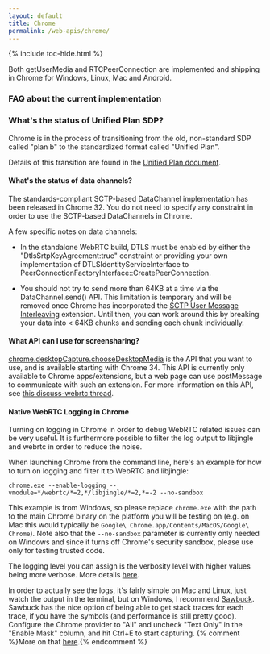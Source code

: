 ```yaml
---
layout: default
title: Chrome
permalink: /web-apis/chrome/
---
```



{% include toc-hide.html %}


Both getUserMedia and RTCPeerConnection are implemented and shipping in Chrome
for Windows, Linux, Mac and Android.


### FAQ about the current implementation

### What's the status of Unified Plan SDP?

Chrome is in the process of transitioning from the old, non-standard SDP
called "plan b" to the standardized format called "Unified Plan".

Details of this transition are found in the [Unified Plan document](unified-plan).

#### What's the status of data channels?

The standards-compliant SCTP-based DataChannel implementation has been
released in Chrome 32. You do not need to specify any constraint in order to
use the SCTP-based DataChannels in Chrome.

A few specific notes on data channels:

  * In the standalone WebRTC build, DTLS must be enabled by either the
    "DtlsSrtpKeyAgreement:true" constraint or providing your own
    implementation of DTLSIdentityServiceInterface to
    PeerConnectionFactoryInterface::CreatePeerConnection.

  * You should not try to send more than 64KB at a time via the
    DataChannel.send() API. This limitation is temporary and will be removed once Chrome has incorporated the [SCTP User Message Interleaving][6] extension. Until then, you can
    work around this by breaking your data into < 64KB chunks and sending each
    chunk individually.

#### What API can I use for screensharing?

[chrome.desktopCapture.chooseDesktopMedia][1] is the API that you want to use,
and is available starting with Chrome 34. This API is currently only available
to Chrome apps/extensions, but a web page can use postMessage to communicate
with such an extension. For more information on this API, see
[this discuss-webrtc thread][2].


#### Native WebRTC Logging in Chrome

Turning on logging in Chrome in order to debug WebRTC related issues can be
very useful. It is furthermore possible to filter the log output to libjingle
and webrtc in order to reduce the noise.

When launching Chrome from the command line, here's an example for how to turn
on logging and filter it to WebRTC and libjingle:

~~~~~
chrome.exe --enable-logging --vmodule=*/webrtc/*=2,*/libjingle/*=2,*=-2 --no-sandbox
~~~~~

This example is from Windows, so please replace `chrome.exe` with the path to
the main Chrome binary on the platform you will be testing on (e.g. on Mac
this would typically be `Google\ Chrome.app/Contents/MacOS/Google\ Chrome`).
Note also that the `--no-sandbox` parameter is currently only needed on
Windows and since it turns off Chrome's security sandbox, please use only for
testing trusted code.

The logging level you can assign is the verbosity level with higher values
being more verbose. More details [here][3].

In order to actually see the logs, it's fairly simple on Mac and Linux, just
watch the output in the terminal, but on Windows, I recommend [Sawbuck][4].
Sawbuck has the nice option of being able to get stack traces for each trace,
if you have the symbols (and performance is still pretty good). Configure the
Chrome provider to "All" and uncheck "Text Only" in the "Enable Mask" column,
and hit Ctrl+E to start capturing. {% comment %}More on that [here][5].{% endcomment %}

[1]: https://developer.chrome.com/extensions/desktopCapture#method-chooseDesktopMedia
[2]: https://groups.google.com/forum/#!msg/discuss-webrtc/j6jmyBFt9QI/6cjiksWiYaEJ
[3]: https://www.chromium.org/for-testers/enable-logging
[4]: https://code.google.com/p/sawbuck/
[5]: https://wiki.corp.google.com/twiki/bin/view/Main/SawbuckProject
[6]: https://tools.ietf.org/html/rfc8260



